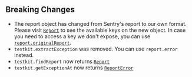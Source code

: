 ## Breaking Changes

* The report object has changed from Sentry's report to our own format.
Please visit [`Report`](../api/types#report) to see the available keys on the new object.
In case you need to access a key we don't expose, you can use [`report.originalReport`](../api/types#report).
* `testkit.extractException` was removed. You can use `report.error` instead.
* `testkit.findReport` now returns [`Report`](../api/types#report)
* `testkit.getExceptionAt` now returns [`ReportError`](../api/types#reporterror)
